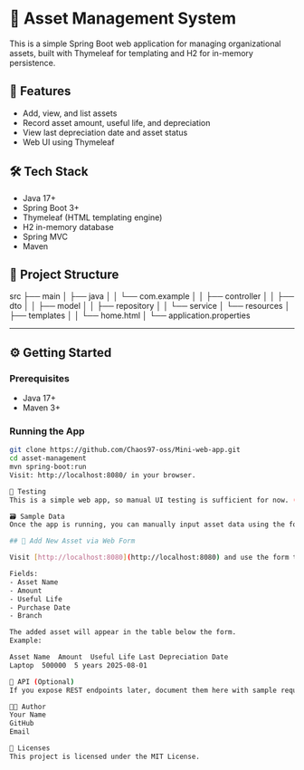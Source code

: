 # 🧾 Asset Management System

This is a simple Spring Boot web application for managing organizational assets, built with Thymeleaf for templating and H2 for in-memory persistence.

## 🚀 Features

- Add, view, and list assets
- Record asset amount, useful life, and depreciation
- View last depreciation date and asset status
- Web UI using Thymeleaf

## 🛠️ Tech Stack

- Java 17+
- Spring Boot 3+
- Thymeleaf (HTML templating engine)
- H2 in-memory database
- Spring MVC
- Maven


## 📁 Project Structure

src
├── main
│ ├── java
│ │ └── com.example
│ │ ├── controller
│ │ ├── dto
│ │ ├── model
│ │ ├── repository
│ │ └── service
│ └── resources
│ ├── templates
│ │ └── home.html
│ └── application.properties


---

## ⚙️ Getting Started

### Prerequisites

- Java 17+
- Maven 3+

### Running the App

```bash
git clone https://github.com/Chaos97-oss/Mini-web-app.git
cd asset-management
mvn spring-boot:run
Visit: http://localhost:8080/ in your browser.

🧪 Testing
This is a simple web app, so manual UI testing is sufficient for now. (Optional: add unit tests later.)

🗃 Sample Data
Once the app is running, you can manually input asset data using the form on the homepage.

## 🧾 Add New Asset via Web Form

Visit [http://localhost:8080](http://localhost:8080) and use the form to add a new asset.

Fields:
- Asset Name
- Amount
- Useful Life
- Purchase Date
- Branch

The added asset will appear in the table below the form.
Example:

Asset Name	Amount	Useful Life	Last Depreciation Date
Laptop	500000	5 years	2025-08-01

📄 API (Optional)
If you expose REST endpoints later, document them here with sample requests and responses.

🧑‍💻 Author
Your Name
GitHub
Email

📜 Licenses
This project is licensed under the MIT License.

